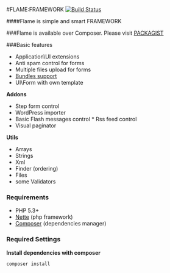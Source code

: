 #FLAME:FRAMEWORK [![Build Status](https://travis-ci.org/flame-org/Framework.png?branch=master)](https://travis-ci.org/flame-org/Framework)

####Flame is simple and smart FRAMEWORK

###Flame is available over Composer. Please visit [PACKAGIST](http://packagist.org/packages/flame/framework)

###Basic features
* Application\UI extensions
* Anti spam control for forms
* Multiple files upload for forms
* [Bundles support](https://github.com/flame-org/Bundles)
* UI\Form with own template

**Addons**
* Step form control
* WordPress importer
* Basic Flash messages control
* Rss feed control
* Visual paginator

**Utils**
* Arrays
* Strings
* Xml
* Finder (ordering)
* Files
* some Validators


### Requirements
* PHP 5.3+
* [Nette](http://nette.org/) (php framework)
* [Composer](http://getcomposer.org/) (dependencies manager)

### Required Settings
**Install dependencies with composer**

	composer install